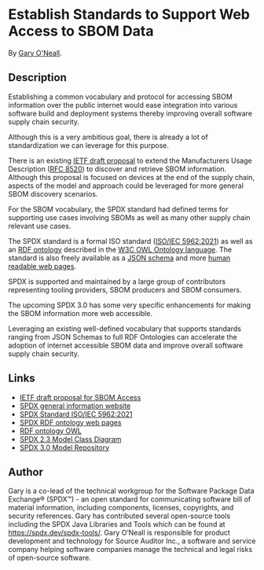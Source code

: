 # Establish Standards to Support Web Access to SBOM Data

By [Gary O'Neall](#author).


## Description
Establishing a common vocabulary and protocol for accessing SBOM information over the public internet would ease integration into
various software build and deployment systems thereby improving overall software supply chain security.

Although this is a very ambitious goal, there is already a lot of standardization we can leverage for this purpose.

There is an existing [IETF draft proposal](https://datatracker.ietf.org/doc/html/draft-ietf-opsawg-sbom-access)
to extend the Manufacturers Usage Description ([RFC 8520](https://tools.ietf.org/html/rfc8520)) to discover and retrieve SBOM information.
Although this proposal is focused on devices at the end of the supply chain, aspects of the model and approach could be leveraged for 
more general SBOM discovery scenarios.

For the SBOM vocabulary, the SPDX standard had defined terms for supporting use cases involving SBOMs as well as many other supply chain relevant use cases.

The SPDX standard is a formal ISO standard ([ISO/IEC 5962:2021](https://www.iso.org/standard/81870.html)) as well as an 
[RDF ontology](https://spdx.org/rdf/terms/) described in the [W3C OWL Ontology language](https://www.w3.org/OWL/).
The standard is also freely available as a [JSON schema](https://github.com/spdx/spdx-spec/blob/master/schemas/spdx-schema.json)
and more [human readable web pages](https://spdx.github.io/spdx-spec/v2.3/).

SPDX is supported and maintained by a large group of contributors representing tooling providers, SBOM producers and SBOM consumers.

The upcoming SPDX 3.0 has some very specific enhancements for making the SBOM information more web accessible.

Leveraging an existing well-defined vocabulary that supports standards ranging from JSON Schemas to full RDF Ontologies can accelerate
the adoption of internet accessible SBOM data and improve overall software supply chain security.


## Links
- [IETF draft proposal for SBOM Access](https://datatracker.ietf.org/doc/html/draft-ietf-opsawg-sbom-access)
- [SPDX general information website](https://spdx.dev/)
- [SPDX Standard ISO/IEC 5962:2021](https://www.iso.org/standard/81870.html)
- [SPDX RDF ontology web pages](https://spdx.org/rdf/terms/)
- [RDF ontology OWL](https://github.com/spdx/spdx-spec/blob/master/ontology/spdx-ontology.owl.ttl)
- [SPDX 2.3 Model Class Diagram](https://github.com/spdx/spdx-spec/blob/master/ontology/SPDX-2.3-simplified.png)
- [SPDX 3.0 Model Repository](https://github.com/spdx/spdx-3-model)


## Author

Gary is a co-lead of the technical workgroup for the Software Package Data Exchange® (SPDX™) - an open standard for
communicating software bill of material information, including components, licenses, copyrights, and security references.
Gary has contributed several open-source tools including the SPDX Java Libraries and Tools which can be found at https://spdx.dev/spdx-tools/.
Gary O’Neall is responsible for product development and technology for Source Auditor Inc.,
a software and service company helping software companies manage the technical and legal risks of open-source software.

